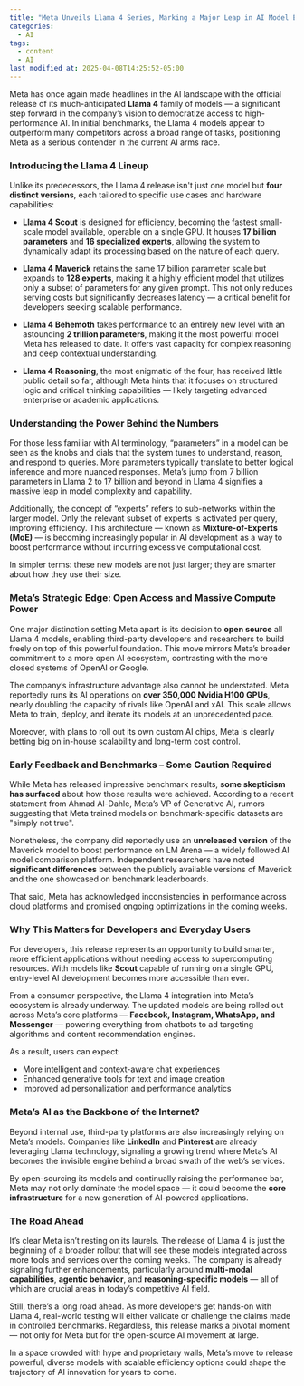 ```yaml
---
title: "Meta Unveils Llama 4 Series, Marking a Major Leap in AI Model Efficiency and Accessibility"
categories:
  - AI
tags:
  - content
  - AI
last_modified_at: 2025-04-08T14:25:52-05:00
---
```

 
Meta has once again made headlines in the AI landscape with the official release of its much-anticipated **Llama 4** family of models — a significant step forward in the company’s vision to democratize access to high-performance AI. In initial benchmarks, the Llama 4 models appear to outperform many competitors across a broad range of tasks, positioning Meta as a serious contender in the current AI arms race.

### Introducing the Llama 4 Lineup

Unlike its predecessors, the Llama 4 release isn't just one model but **four distinct versions**, each tailored to specific use cases and hardware capabilities:

- **Llama 4 Scout** is designed for efficiency, becoming the fastest small-scale model available, operable on a single GPU. It houses **17 billion parameters** and **16 specialized experts**, allowing the system to dynamically adapt its processing based on the nature of each query.

- **Llama 4 Maverick** retains the same 17 billion parameter scale but expands to **128 experts**, making it a highly efficient model that utilizes only a subset of parameters for any given prompt. This not only reduces serving costs but significantly decreases latency — a critical benefit for developers seeking scalable performance.

- **Llama 4 Behemoth** takes performance to an entirely new level with an astounding **2 trillion parameters**, making it the most powerful model Meta has released to date. It offers vast capacity for complex reasoning and deep contextual understanding.

- **Llama 4 Reasoning**, the most enigmatic of the four, has received little public detail so far, although Meta hints that it focuses on structured logic and critical thinking capabilities — likely targeting advanced enterprise or academic applications.

### Understanding the Power Behind the Numbers

For those less familiar with AI terminology, “parameters” in a model can be seen as the knobs and dials that the system tunes to understand, reason, and respond to queries. More parameters typically translate to better logical inference and more nuanced responses. Meta’s jump from 7 billion parameters in Llama 2 to 17 billion and beyond in Llama 4 signifies a massive leap in model complexity and capability.

Additionally, the concept of “experts” refers to sub-networks within the larger model. Only the relevant subset of experts is activated per query, improving efficiency. This architecture — known as **Mixture-of-Experts (MoE)** — is becoming increasingly popular in AI development as a way to boost performance without incurring excessive computational cost.

In simpler terms: these new models are not just larger; they are smarter about how they use their size.

### Meta’s Strategic Edge: Open Access and Massive Compute Power

One major distinction setting Meta apart is its decision to **open source** all Llama 4 models, enabling third-party developers and researchers to build freely on top of this powerful foundation. This move mirrors Meta’s broader commitment to a more open AI ecosystem, contrasting with the more closed systems of OpenAI or Google.

The company’s infrastructure advantage also cannot be understated. Meta reportedly runs its AI operations on **over 350,000 Nvidia H100 GPUs**, nearly doubling the capacity of rivals like OpenAI and xAI. This scale allows Meta to train, deploy, and iterate its models at an unprecedented pace.

Moreover, with plans to roll out its own custom AI chips, Meta is clearly betting big on in-house scalability and long-term cost control.

### Early Feedback and Benchmarks – Some Caution Required

While Meta has released impressive benchmark results, **some skepticism has surfaced** about how those results were achieved. According to a recent statement from Ahmad Al-Dahle, Meta’s VP of Generative AI, rumors suggesting that Meta trained models on benchmark-specific datasets are "simply not true".

Nonetheless, the company did reportedly use an **unreleased version** of the Maverick model to boost performance on LM Arena — a widely followed AI model comparison platform. Independent researchers have noted **significant differences** between the publicly available versions of Maverick and the one showcased on benchmark leaderboards.

That said, Meta has acknowledged inconsistencies in performance across cloud platforms and promised ongoing optimizations in the coming weeks.

### Why This Matters for Developers and Everyday Users

For developers, this release represents an opportunity to build smarter, more efficient applications without needing access to supercomputing resources. With models like **Scout** capable of running on a single GPU, entry-level AI development becomes more accessible than ever.

From a consumer perspective, the Llama 4 integration into Meta’s ecosystem is already underway. The updated models are being rolled out across Meta’s core platforms — **Facebook, Instagram, WhatsApp, and Messenger** — powering everything from chatbots to ad targeting algorithms and content recommendation engines.

As a result, users can expect:

- More intelligent and context-aware chat experiences
- Enhanced generative tools for text and image creation
- Improved ad personalization and performance analytics

### Meta’s AI as the Backbone of the Internet?

Beyond internal use, third-party platforms are also increasingly relying on Meta’s models. Companies like **LinkedIn** and **Pinterest** are already leveraging Llama technology, signaling a growing trend where Meta’s AI becomes the invisible engine behind a broad swath of the web’s services.

By open-sourcing its models and continually raising the performance bar, Meta may not only dominate the model space — it could become the **core infrastructure** for a new generation of AI-powered applications.

### The Road Ahead

It’s clear Meta isn’t resting on its laurels. The release of Llama 4 is just the beginning of a broader rollout that will see these models integrated across more tools and services over the coming weeks. The company is already signaling further enhancements, particularly around **multi-modal capabilities**, **agentic behavior**, and **reasoning-specific models** — all of which are crucial areas in today’s competitive AI field.

Still, there’s a long road ahead. As more developers get hands-on with Llama 4, real-world testing will either validate or challenge the claims made in controlled benchmarks. Regardless, this release marks a pivotal moment — not only for Meta but for the open-source AI movement at large.

In a space crowded with hype and proprietary walls, Meta’s move to release powerful, diverse models with scalable efficiency options could shape the trajectory of AI innovation for years to come.
